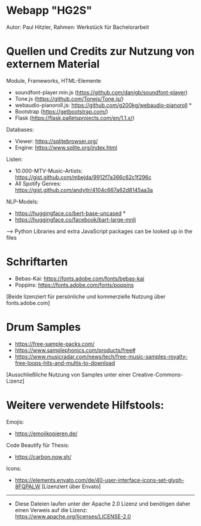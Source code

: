 Webapp "HG2S" 
=========================================
Autor: Paul Hitzler,
Rahmen: Werkstück für Bachelorarbeit


Quellen und Credits zur Nutzung von externem Material
=========================================

Module, Frameworks, HTML-Elemente
- soundfont-player.min.js (https://github.com/danigb/soundfont-player)
- Tone.js (https://github.com/Tonejs/Tone.js/)
- webaudio-pianoroll.js: https://github.com/g200kg/webaudio-pianoroll *
- Bootstrap (https://getbootstrap.com/)
- Flask (https://flask.palletsprojects.com/en/1.1.x/)

Databases:
- Viewer: https://sqlitebrowser.org/
- Engine: https://www.sqlite.org/index.html

Listen:
- 10.000-MTV-Music-Artists: https://gist.github.com/mbejda/9912f7a366c62c1f296c
- All Spotify Genres: https://gist.github.com/andytlr/4104c667a62d8145aa3a

NLP-Models:
- https://huggingface.co/bert-base-uncased *
- https://huggingface.co/facebook/bart-large-mnli

--> Python Libraries and extra JavaScript packages can be looked up in the files

Schriftarten
=========================================

- Bebas-Kai: https://fonts.adobe.com/fonts/bebas-kai
- Poppins: https://fonts.adobe.com/fonts/poppins

[Beide lizenziert für persönliche und 
kommerzielle Nutzung über fonts.adobe.com]


Drum Samples
=========================================

- https://free-sample-packs.com/
- https://www.samplephonics.com/products/free#
- https://www.musicradar.com/news/tech/free-music-samples-royalty-free-loops-hits-and-multis-to-download

[Ausschließliche Nutzung von Samples 
unter einer Creative-Commons-Lizenz]


Weitere verwendete Hilfstools:
=========================================

Emojis:
- https://emojikopieren.de/

Code Beautify für Thesis:
- https://carbon.now.sh/

Icons:
- https://elements.envato.com/de/40-user-interface-icons-set-glyph-8FQPALW
[Lizenziert über Envato]

  
-----------------------------------------

* Diese Dateien laufen unter der Apache 2.0 Lizenz und benötigen
daher einen Verweis auf die Lizenz:
https://www.apache.org/licenses/LICENSE-2.0
